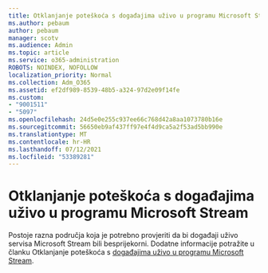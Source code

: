 ```yaml
---
title: Otklanjanje poteškoća s događajima uživo u programu Microsoft Stream
ms.author: pebaum
author: pebaum
manager: scotv
ms.audience: Admin
ms.topic: article
ms.service: o365-administration
ROBOTS: NOINDEX, NOFOLLOW
localization_priority: Normal
ms.collection: Adm_O365
ms.assetid: ef2df989-8539-48b5-a324-97d2e09f14fe
ms.custom:
- "9001511"
- "5097"
ms.openlocfilehash: 24d5e0e255c937ee66c768d42a8aa1073780b16e
ms.sourcegitcommit: 56650eb9af437ff97e4f4d9ca5a2f53ad5bb990e
ms.translationtype: MT
ms.contentlocale: hr-HR
ms.lasthandoff: 07/12/2021
ms.locfileid: "53389281"
---
```

# <a name="troubleshooting-live-events-in-microsoft-stream"></a>Otklanjanje poteškoća s događajima uživo u programu Microsoft Stream

Postoje razna područja koja je potrebno provjeriti da bi događaji uživo servisa Microsoft Stream bili besprijekorni. Dodatne informacije potražite u članku Otklanjanje poteškoća s [događajima uživo u programu Microsoft Stream](/stream/live-event-troubleshooting).
